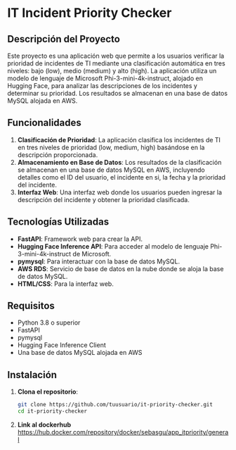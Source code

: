 

# IT Incident Priority Checker

## Descripción del Proyecto

Este proyecto es una aplicación web que permite a los usuarios verificar la prioridad de incidentes de TI mediante una clasificación automática en tres niveles: bajo (low), medio (medium) y alto (high). La aplicación utiliza un modelo de lenguaje de Microsoft Phi-3-mini-4k-instruct, alojado en Hugging Face, para analizar las descripciones de los incidentes y determinar su prioridad. Los resultados se almacenan en una base de datos MySQL alojada en AWS.

## Funcionalidades

1. **Clasificación de Prioridad**: La aplicación clasifica los incidentes de TI en tres niveles de prioridad (low, medium, high) basándose en la descripción proporcionada.
2. **Almacenamiento en Base de Datos**: Los resultados de la clasificación se almacenan en una base de datos MySQL en AWS, incluyendo detalles como el ID del usuario, el incidente en si, la fecha y la prioridad del incidente.
3. **Interfaz Web**: Una interfaz web donde los usuarios pueden ingresar la descripción del incidente y obtener la prioridad clasificada.

## Tecnologías Utilizadas

- **FastAPI**: Framework web para crear la API.
- **Hugging Face Inference API**: Para acceder al modelo de lenguaje Phi-3-mini-4k-instruct de Microsoft.
- **pymysql**: Para interactuar con la base de datos MySQL.
- **AWS RDS**: Servicio de base de datos en la nube donde se aloja la base de datos MySQL.
- **HTML/CSS**: Para la interfaz web.

## Requisitos

- Python 3.8 o superior
- FastAPI
- pymysql
- Hugging Face Inference Client
- Una base de datos MySQL alojada en AWS

## Instalación

1. **Clona el repositorio**:
   ```sh
   git clone https://github.com/tuusuario/it-priority-checker.git
   cd it-priority-checker

  2. **Link al dockerhub**
     https://hub.docker.com/repository/docker/sebasgu/app_itpriority/general
